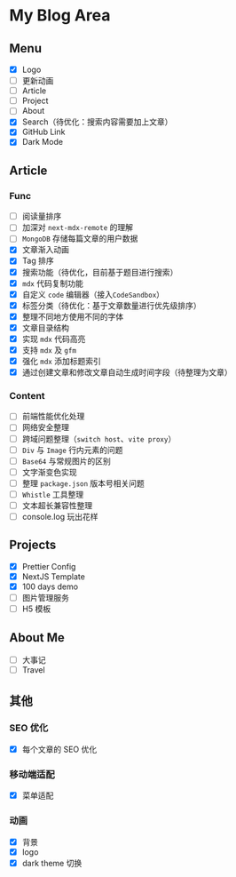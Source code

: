 # My Blog Area

## Menu

- [x] Logo
- [ ] 更新动画
- [ ] Article
- [ ] Project
- [ ] About
- [x] Search（待优化：搜索内容需要加上文章）
- [x] GitHub Link
- [x] Dark Mode

## Article

### Func

- [ ] 阅读量排序
- [ ] 加深对 `next-mdx-remote` 的理解
- [ ] `MongoDB` 存储每篇文章的用户数据
- [x] 文章渐入动画
- [x] Tag 排序
- [x] 搜索功能（待优化，目前基于题目进行搜索）
- [x] `mdx` 代码复制功能
- [x] 自定义 `code` 编辑器（接入`CodeSandbox`）
- [x] 标签分类（待优化：基于文章数量进行优先级排序）
- [x] 整理不同地方使用不同的字体
- [x] 文章目录结构
- [x] 实现 `mdx` 代码高亮
- [x] 支持 `mdx` 及 `gfm`
- [x] 强化 `mdx` 添加标题索引
- [x] 通过创建文章和修改文章自动生成时间字段（待整理为文章）

### Content

- [ ] 前端性能优化处理
- [ ] 网络安全整理
- [ ] 跨域问题整理（`switch host`、`vite proxy`）
- [ ] `Div` 与 `Image` 行内元素的问题
- [ ] `Base64` 与常规图片的区别
- [ ] 文字渐变色实现
- [ ] 整理 `package.json` 版本号相关问题
- [ ] `Whistle` 工具整理
- [ ] 文本超长兼容性整理
- [ ] console.log 玩出花样

## Projects

- [x] Prettier Config
- [x] NextJS Template
- [x] 100 days demo
- [ ] 图片管理服务
- [ ] H5 模板

## About Me

- [ ] 大事记
- [ ] Travel

## 其他

### SEO 优化

- [x] 每个文章的 SEO 优化

### 移动端适配

- [x] 菜单适配

### 动画

- [x] 背景
- [x] logo
- [x] dark theme 切换
